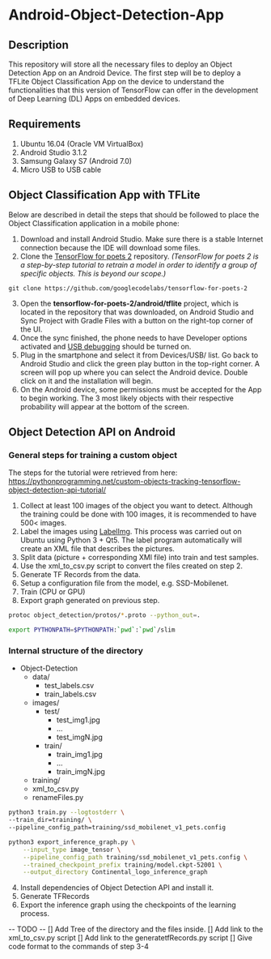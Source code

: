 # Android-Object-Detection-App

## Description
This repository will store all the necessary files to deploy an Object Detection App on an Android Device. The first step will be to deploy a TFLite Object 
Classification App on the device to understand the functionalities that this version of TensorFlow can offer in the development of Deep Learning (DL) Apps on embedded devices.

## Requirements
1. Ubuntu 16.04 (Oracle VM VirtualBox)
2. Android Studio 3.1.2 
3. Samsung Galaxy S7 (Android 7.0)
4. Micro USB to USB cable

## Object Classification App with TFLite
Below are described in detail the steps that should be followed to place the 
Object Classification application in a mobile phone:

1. Download and install Android Studio. Make sure there is a stable Internet connection because the IDE will download some files.
2. Clone the [TensorFlow for poets 2](https://codelabs.developers.google.com/codelabs/tensorflow-for-poets/#0) repository. *(TensorFlow for poets 2 is a step-by-step tutorial to retrain a model in order to identify a group of specific objects. This is beyond our scope.)*
```
git clone https://github.com/googlecodelabs/tensorflow-for-poets-2
```
3. Open the **tensorflow-for-poets-2/android/tflite** project, which is located in the repository that was downloaded, on Android Studio and Sync Project with Gradle Files with a button on the right-top corner of the UI.
4. Once the sync finished, the phone needs to have Developer options activated and [USB debugging](https://www.howtogeek.com/129728/how-to-access-the-developer-options-menu-and-enable-usb-debugging-on-android-4.2/) should be turned on. 
5. Plug in the smartphone and select it from Devices/USB/ list. Go back to Android Studio and click the green play button in the top-right corner. A screen will pop up where you can select the Android device. Double click on it and the installation will begin.
6. On the Android device, some permissions must be accepted for the App to begin working. The 3 most likely objects with their respective probability will appear at the bottom of the screen.

## Object Detection API on Android
### General steps for training a custom object
The steps for the tutorial were retrieved from here: https://pythonprogramming.net/custom-objects-tracking-tensorflow-object-detection-api-tutorial/
1. Collect at least 100 images of the object you want to detect. Although the training could be done with 100 images, it is recommended to have 500< images. 
2. Label the images using [LabelImg](https://github.com/tzutalin/labelImg). This process was carried out on Ubuntu using Python 3 + Qt5. The label program automatically will create an XML file that describes the pictures.
3. Split data (picture + corresponding XMl file) into train and test samples.
4. Use the xml_to_csv.py script to convert the files created on step 2. 
5. Generate TF Records from the data.
6. Setup a configuration file from the model, e.g. SSD-Mobilenet.
7. Train (CPU or GPU)
8. Export graph generated on previous step.
```bash
protoc object_detection/protos/*.proto --python_out=.
```
```bash
export PYTHONPATH=$PYTHONPATH:`pwd`:`pwd`/slim
```
### Internal structure of the directory
* Object-Detection
    * data/
        * test_labels.csv
        * train_labels.csv
    * images/
        * test/
            * test_img1.jpg
            * ...
            * test_imgN.jpg
        * train/
            * train_img1.jpg
            * ...
            * train_imgN.jpg
    * training/
    * xml_to_csv.py
    * renameFiles.py
```bash
python3 train.py --logtostderr \
--train_dir=training/ \
--pipeline_config_path=training/ssd_mobilenet_v1_pets.config
```
```bash
python3 export_inference_graph.py \
    --input_type image_tensor \
    --pipeline_config_path training/ssd_mobilenet_v1_pets.config \
    --trained_checkpoint_prefix training/model.ckpt-52001 \
    --output_directory Continental_logo_inference_graph
```

4. Install dependencies of Object Detection API and install it.
5. Generate TFRecords
6. Export the inference graph using the checkpoints of the learning process.

-- TODO --
[] Add Tree of the directory and the files inside.
[] Add link to the xml_to_csv.py script
[] Add link to the generatetfRecords.py script
[] Give code format to the commands of step 3-4
